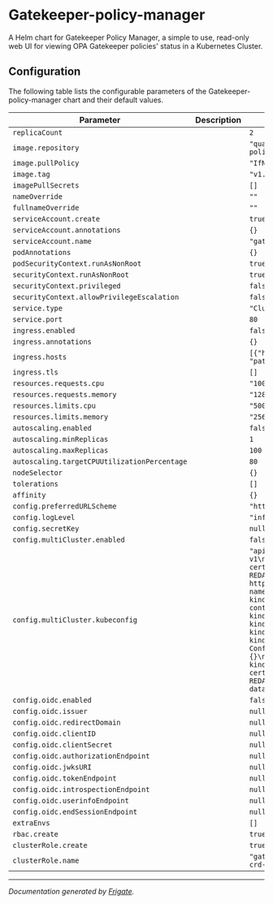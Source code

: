 
Gatekeeper-policy-manager
===========

A Helm chart for Gatekeeper Policy Manager, a simple to use, read-only web UI for viewing OPA Gatekeeper policies' status in a Kubernetes Cluster.


## Configuration

The following table lists the configurable parameters of the Gatekeeper-policy-manager chart and their default values.

| Parameter                | Description             | Default        |
| ------------------------ | ----------------------- | -------------- |
| `replicaCount` |  | `2` |
| `image.repository` |  | `"quay.io/sighup/gatekeeper-policy-manager"` |
| `image.pullPolicy` |  | `"IfNotPresent"` |
| `image.tag` |  | `"v1.0.0"` |
| `imagePullSecrets` |  | `[]` |
| `nameOverride` |  | `""` |
| `fullnameOverride` |  | `""` |
| `serviceAccount.create` |  | `true` |
| `serviceAccount.annotations` |  | `{}` |
| `serviceAccount.name` |  | `"gatekeeper-policy-manager"` |
| `podAnnotations` |  | `{}` |
| `podSecurityContext.runAsNonRoot` |  | `true` |
| `securityContext.runAsNonRoot` |  | `true` |
| `securityContext.privileged` |  | `false` |
| `securityContext.allowPrivilegeEscalation` |  | `false` |
| `service.type` |  | `"ClusterIP"` |
| `service.port` |  | `80` |
| `ingress.enabled` |  | `false` |
| `ingress.annotations` |  | `{}` |
| `ingress.hosts` |  | `[{"host": "gpm.local", "paths": []}]` |
| `ingress.tls` |  | `[]` |
| `resources.requests.cpu` |  | `"100m"` |
| `resources.requests.memory` |  | `"128Mi"` |
| `resources.limits.cpu` |  | `"500m"` |
| `resources.limits.memory` |  | `"256Mi"` |
| `autoscaling.enabled` |  | `false` |
| `autoscaling.minReplicas` |  | `1` |
| `autoscaling.maxReplicas` |  | `100` |
| `autoscaling.targetCPUUtilizationPercentage` |  | `80` |
| `nodeSelector` |  | `{}` |
| `tolerations` |  | `[]` |
| `affinity` |  | `{}` |
| `config.preferredURLScheme` |  | `"http"` |
| `config.logLevel` |  | `"info"` |
| `config.secretKey` |  | `null` |
| `config.multiCluster.enabled` |  | `false` |
| `config.multiCluster.kubeconfig` |  | `"apiVersion: v1\nclusters:\n- cluster:\n    certificate-authority-data: REDACTED\n    server: https://127.0.0.1:54216\n  name: kind-kind\ncontexts:\n- context:\n    cluster: kind-kind\n    user: kind-kind\n  name: kind-kind\ncurrent-context: kind-kind\nkind: Config\npreferences: {}\nusers:\n- name: kind-kind\n  user:\n    client-certificate-data: REDACTED\n    client-key-data: REDACTED\n"` |
| `config.oidc.enabled` |  | `false` |
| `config.oidc.issuer` |  | `null` |
| `config.oidc.redirectDomain` |  | `null` |
| `config.oidc.clientID` |  | `null` |
| `config.oidc.clientSecret` |  | `null` |
| `config.oidc.authorizationEndpoint` |  | `null` |
| `config.oidc.jwksURI` |  | `null` |
| `config.oidc.tokenEndpoint` |  | `null` |
| `config.oidc.introspectionEndpoint` |  | `null` |
| `config.oidc.userinfoEndpoint` |  | `null` |
| `config.oidc.endSessionEndpoint` |  | `null` |
| `extraEnvs` |  | `[]` |
| `rbac.create` |  | `true` |
| `clusterRole.create` |  | `true` |
| `clusterRole.name` |  | `"gatekeeper-policy-manager-crd-view"` |



---
_Documentation generated by [Frigate](https://frigate.readthedocs.io)._

